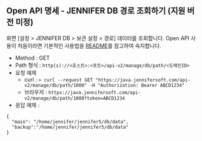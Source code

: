 ## Open API 명세 - JENNIFER DB 경로 조회하기 (지원 버전 미정)

화면 [설정 > JENNIFER DB > 보관 설정 > 경로] 데이터를 조회합니다.
Open API 사용이 처음이라면 기본적인 사용법을 [README](/README.md)를 참고하여 숙지합니다.

- Method : GET
- Path 형식 : `http(s)://<호스트>:<포트>/api-v2/manage/db/path/<도메인ID>`
- 요청 예제
  - curl : `> curl --request GET "https://java.jennifersoft.com/api-v2/manage/db/path/1000" -H "Authorization: Bearer ABCD1234"`
  - 브라우저 : `https://java.jennifersoft.com/api-v2/manage/db/path/1000?token=ABCD1234`
- 응답 예제 : 
```
{
  "main": "/home/jennifer/jennifer5/db/data",
  "backup":"/home/jennifer/jennifer5/db/data"
}
```

